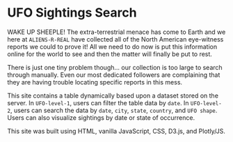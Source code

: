# UFO Sightings Search

WAKE UP SHEEPLE! The extra-terrestrial menace has come to Earth and we here at `ALIENS-R-REAL` have collected all of the North American eye-witness reports we could to prove it! All we need to do now is put this information online for the world to see and then the matter will finally be put to rest.

There is just one tiny problem though... our collection is too large to search through manually. Even our most dedicated followers are complaining that they are having trouble locating specific reports in this mess.

This site contains a table dynamically based upon a dataset stored on the server. In `UFO-level-1`, users can filter the table data by `date`. In `UFO-level-2`, users can search the data by `date`, `city`, `state`, `country`, and `UFO shape`. Users can also visualize sightings by date or state of occurrence. 

This site was built using HTML, vanilla JavaScript, CSS, D3.js, and Plotly/JS.